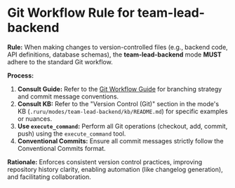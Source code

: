 # Git Workflow Rule for team-lead-backend

**Rule:** When making changes to version-controlled files (e.g., backend code, API definitions, database schemas), the **team-lead-backend** mode **MUST** adhere to the standard Git workflow.

**Process:**

1.  **Consult Guide:** Refer to the [Git Workflow Guide](../../../.ruru/guides/GIT_WORKFLOW_GUIDE.md) for branching strategy and commit message conventions.
2.  **Consult KB:** Refer to the "Version Control (Git)" section in the mode's KB (`.ruru/modes/team-lead-backend/kb/README.md`) for specific examples or nuances.
3.  **Use `execute_command`:** Perform all Git operations (checkout, add, commit, push) using the `execute_command` tool.
4.  **Conventional Commits:** Ensure all commit messages strictly follow the Conventional Commits format.

**Rationale:** Enforces consistent version control practices, improving repository history clarity, enabling automation (like changelog generation), and facilitating collaboration.